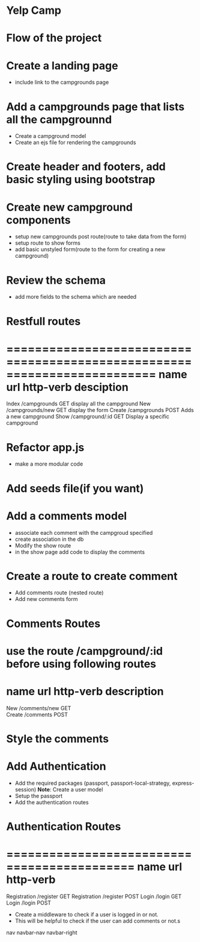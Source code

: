# Yelp Camp

# Flow of the project

# Create a landing page

- include link to the campgrounds page

# Add a campgrounds page that lists all the campgrounnd

- Create a campground model
- Create an ejs file for rendering the campgrounds

# Create header and footers, add basic styling using bootstrap

# Create new campground components

- setup new campgrounds post route(route to take data from the form)
- setup route to show forms
- add basic unstyled form(route to the form for creating a new campground)

# Review the schema
- add more fields to the schema which are needed

# Restfull routes
=========================================================================
name    url               http-verb   desciption
=========================================================================
Index   /campgrounds       GET         display all the campground
New     /campgrounds/new   GET         display the form
Create  /campgrounds       POST        Adds a new campground
Show    /campground/:id    GET         Display a specific campground 

# Refactor app.js
- make a more modular code

# Add seeds file(if you want)

# Add a comments model
- associate each comment with the campgroud specified
- create association in the db
- Modify the show route 
- in the show page add code to display the comments

# Create a route to create comment
- Add comments route (nested route)
- Add new comments form

# Comments Routes
use the route /campground/:id before using following routes
=====================================================
name    url             http-verb   description
=====================================================
New     /comments/new   GET         
Create  /comments       POST

# Style the comments

# Add Authentication
- Add the required packages (passport, passport-local-strategy, express-session)
**Note**: Create a user model
- Setup the passport
- Add the authentication routes

# Authentication Routes
============================================
name          url           http-verb
============================================
Registration  /register     GET
Registration  /register     POST
Login         /login        GET
Login         /login        POST

- Create a middleware to check if a user is logged in or not. 
- This will be helpful to check if the user can add comments or not.s

nav navbar-nav navbar-right
